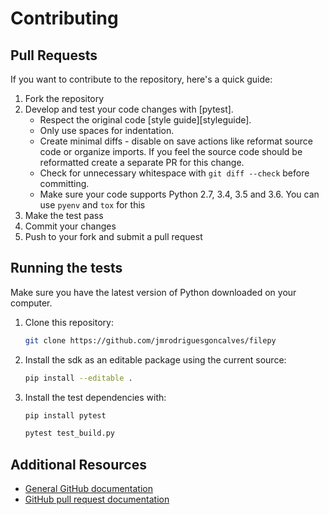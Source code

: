 # Contributing

## Pull Requests

If you want to contribute to the repository, here's a quick guide:

1. Fork the repository
1. Develop and test your code changes with [pytest].
    * Respect the original code [style guide][styleguide].
    * Only use spaces for indentation.
    * Create minimal diffs - disable on save actions like reformat source code or organize imports. If you feel the source code should be reformatted create a separate PR for this change.
    * Check for unnecessary whitespace with `git diff --check` before committing.
    * Make sure your code supports Python 2.7, 3.4, 3.5 and 3.6. You can use `pyenv` and `tox` for this
1. Make the test pass
1. Commit your changes
1. Push to your fork and submit a pull request

## Running the tests

Make sure you have the latest version of Python downloaded on your computer.

1. Clone this repository:
    ```sh
    git clone https://github.com/jmrodriguesgoncalves/filepy
    ```
1. Install the sdk as an editable package using the current source:
    ```sh
    pip install --editable .
    ```
1. Install the test dependencies with:
    ```sh
    pip install pytest
    ```
    ```sh
    pytest test_build.py
    ```

## Additional Resources

* [General GitHub documentation](https://help.github.com/)
* [GitHub pull request documentation](https://help.github.com/send-pull-requests/)